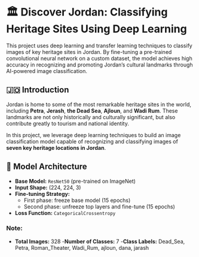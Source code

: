 # 🏛️ Discover Jordan: Classifying Heritage Sites Using Deep Learning

This project uses deep learning and transfer learning techniques to classify images of key heritage sites in Jordan. By fine-tuning a pre-trained convolutional neural network on a custom dataset, the model achieves high accuracy in recognizing and promoting Jordan’s cultural landmarks through AI-powered image classification.
## 🇯🇴 Introduction

Jordan is home to some of the most remarkable heritage sites in the world, including **Petra**, **Jerash**, **the Dead Sea**, **Ajloun**, and **Wadi Rum**. These landmarks are not only historically and culturally significant, but also contribute greatly to tourism and national identity.

In this project, we leverage deep learning techniques to build an image classification model capable of recognizing and classifying images of **seven key heritage locations in Jordan**.
## 🧠 Model Architecture

- **Base Model:** `ResNet50` (pre-trained on ImageNet)
- **Input Shape:** (224, 224, 3)
- **Fine-tuning Strategy:**  
  - First phase: freeze base model (15 epochs)  
  - Second phase: unfreeze top layers and fine-tune (15 epochs)
- **Loss Function:** `CategoricalCrossentropy`
### Note:
- **Total Images:** 328
-**Number of Classes:** 7
-**Class Labels:** Dead_Sea, Petra, Roman_Theater, Wadi_Rum, ajloun, dana, jarash
